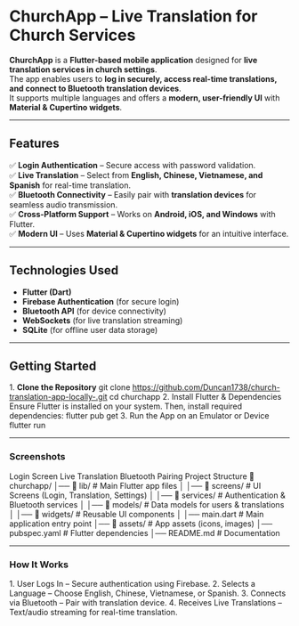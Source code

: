 # ChurchApp – Live Translation for Church Services 

**ChurchApp** is a **Flutter-based mobile application** designed for **live translation services in church settings**.  
The app enables users to **log in securely, access real-time translations, and connect to Bluetooth translation devices**.  
It supports multiple languages and offers a **modern, user-friendly UI** with **Material & Cupertino widgets**.

---

##  Features
✅ **Login Authentication** – Secure access with password validation.  
✅ **Live Translation** – Select from **English, Chinese, Vietnamese, and Spanish** for real-time translation.  
✅ **Bluetooth Connectivity** – Easily pair with **translation devices** for seamless audio transmission.  
✅ **Cross-Platform Support** – Works on **Android, iOS, and Windows** with Flutter.  
✅ **Modern UI** – Uses **Material & Cupertino widgets** for an intuitive interface.  

---

##  Technologies Used
- **Flutter (Dart)**
- **Firebase Authentication** (for secure login)
- **Bluetooth API** (for device connectivity)
- **WebSockets** (for live translation streaming)
- **SQLite** (for offline user data storage)

---

##  Getting Started

1️.  **Clone the Repository**
git clone https://github.com/Duncan1738/church-translation-app-locally-.git
cd churchapp
2️.  Install Flutter & Dependencies
Ensure Flutter is installed on your system. Then, install required dependencies:
flutter pub get
3️. Run the App on an Emulator or Device
flutter run

---
### Screenshots
Login Screen	Live Translation	Bluetooth Pairing
Project Structure
📂 churchapp/
│── 📂 lib/                 # Main Flutter app files
│   │── 📂 screens/         # UI Screens (Login, Translation, Settings)
│   │── 📂 services/        # Authentication & Bluetooth services
│   │── 📂 models/          # Data models for users & translations
│   │── 📂 widgets/         # Reusable UI components
│   │── main.dart           # Main application entry point
│── 📂 assets/              # App assets (icons, images)
│── pubspec.yaml            # Flutter dependencies
│── README.md               # Documentation

---
### How It Works
1️. User Logs In – Secure authentication using Firebase.
2️. Selects a Language – Choose English, Chinese, Vietnamese, or Spanish.
3️. Connects via Bluetooth – Pair with translation device.
4️. Receives Live Translations – Text/audio streaming for real-time translation.

